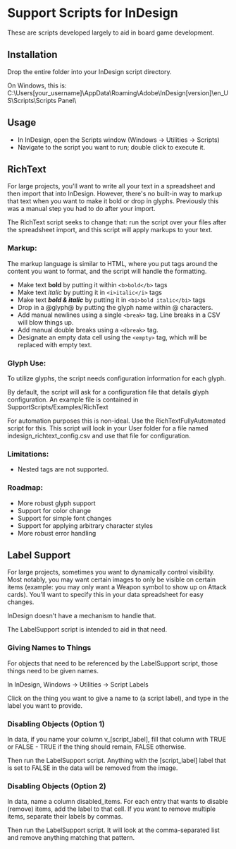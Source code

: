 # Support Scripts for InDesign
These are scripts developed largely to aid in board game development.

## Installation
Drop the entire folder into your InDesign script directory.

On Windows, this is:
C:\Users\[your_username]\AppData\Roaming\Adobe\InDesign\[version]\en_US\Scripts\Scripts Panel\

## Usage
- In InDesign, open the Scripts window (Windows -> Utilities -> Scripts)
- Navigate to the script you want to run; double click to execute it.

## RichText
For large projects, you'll want to write all your text in a spreadsheet and then import
that into InDesign. However, there's no built-in way to markup that text when
you want to make it bold or drop in glyphs. Previously this was a manual step you had to do
after your import.

The RichText script seeks to change that: run the script over your files after
the spreadsheet import, and this script will apply markups to your text.

### Markup:
The markup language is similar to HTML, where you put tags around the content
you want to format, and the script will handle the formatting.

- Make text <b>bold</b> by putting it within `<b>bold</b>` tags
- Make text <i>italic</i> by putting it in `<i>italic</i>` tags
- Make text <b><i>bold & italic</i></b> by putting it in `<bi>bold italic</bi>` tags
- Drop in a @glyph@ by putting the glyph name within @ characters.
- Add manual newlines using a single `<break>` tag. Line breaks in a CSV will blow things up.
- Add manual double breaks using a `<dbreak>` tag.
- Designate an empty data cell using the `<empty>` tag, which will be replaced with empty text.

### Glyph Use:
To utilize glyphs, the script needs configuration information for each glyph.

By default, the script will ask for a configuration file that details glyph configuration.
An example file is contained in SupportScripts/Examples/RichText

For automation purposes this is non-ideal. Use the RichTextFullyAutomated script for this.
This script will look in your User folder for a file named indesign_richtext_config.csv
and use that file for configuration.

### Limitations:
- Nested tags are not supported.

### Roadmap:
- More robust glyph support
- Support for color change
- Support for simple font changes
- Support for applying arbitrary character styles
- More robust error handling

## Label Support
For large projects, sometimes you want to dynamically control visibility.
Most notably, you may want certain images to only be visible on certain items (example: you may
only want a Weapon symbol to show up on Attack cards). You'll want to specify this in
your data spreadsheet for easy changes.

InDesign doesn't have a mechanism to handle that.

The LabelSupport script is intended to aid in that need.

### Giving Names to Things
For objects that need to be referenced by the LabelSupport script,
those things need to be given names.

In InDesign, Windows -> Utilities -> Script Labels

Click on the thing you want to give a name to (a script label), and type
in the label you want to provide.

### Disabling Objects (Option 1)
In data, if you name your column v_[script_label], fill that column
with TRUE or FALSE - TRUE if the thing should remain, FALSE otherwise.

Then run the LabelSupport script. Anything with the [script_label] label
that is set to FALSE in the data will be removed from the image.

### Disabling Objects (Option 2)
In data, name a column disabled_items.
For each entry that wants to disable (remove) items, add the label to that cell.
If you want to remove multiple items, separate their labels by commas.

Then run the LabelSupport script. It will look at the comma-separated list
and remove anything matching that pattern.